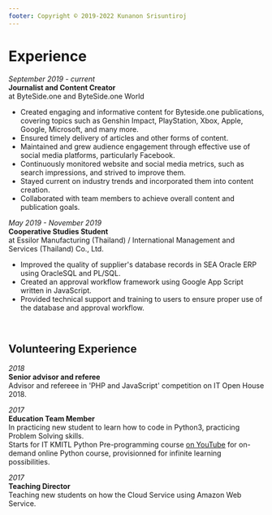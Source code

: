 ```yaml
---
footer: Copyright © 2019-2022 Kunanon Srisuntiroj
---
```


# Experience
*September 2019 - current*<br>
**Journalist and Content Creator**<br>
at ByteSide.one and ByteSide.one World <br>
- Created engaging and informative content for Byteside.one publications, covering topics such as Genshin Impact, PlayStation, Xbox, Apple, Google, Microsoft, and many more.
- Ensured timely delivery of articles and other forms of content.
- Maintained and grew audience engagement through effective use of social media platforms, particularly Facebook.
- Continuously monitored website and social media metrics, such as search impressions, and strived to improve them.
- Stayed current on industry trends and incorporated them into content creation.
- Collaborated with team members to achieve overall content and publication goals.

*May 2019 - November 2019*<br>
**Cooperative Studies Student**<br>
at Essilor Manufacturing (Thailand) / International Management and Services (Thailand) Co., Ltd. <br>
- Improved the quality of supplier's database records in SEA Oracle ERP using OracleSQL and PL/SQL.
- Created an approval workflow framework using Google App Script written in JavaScript.
- Provided technical support and training to users to ensure proper use of the database and approval workflow.

<br/>

## Volunteering Experience
*2018*<br>
**Senior advisor and referee**<br>
Advisor and refereee in 'PHP and JavaScript' competition on IT Open House 2018.

*2017*<br>
**Education Team Member**<br>
In practicing new student to learn how to code in Python3, practicing Problem Solving skills.<br>
Starts for IT KMITL Python Pre-programming course [on YouTube](https://www.youtube.com/c/PreProgrammingITKMITL/) for on-demand online Python course, provisionned for infinite learning possibilities.

*2017*<br>
**Teaching Director**<br>
Teaching new students on how the Cloud Service using Amazon Web Service.
